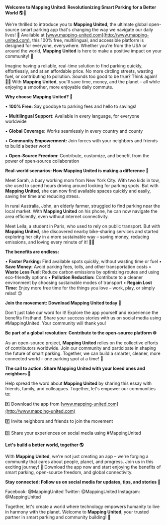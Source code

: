**Welcome to Mapping United: Revolutionizing Smart Parking for a Better World 🌎🚗**

We're thrilled to introduce you to **Mapping United**, the ultimate global open-source smart parking app that's changing the way we navigate our daily lives! 🤩 Available at [www.mapping-united.com](http://www.mapping-united.com), this 100% free, multilingual, and accessible platform is designed for everyone, everywhere. Whether you're from the USA or around the world, **Mapping United** is here to make a positive impact on your community! 🌟

Imagine having a reliable, real-time solution to find parking quickly, effortlessly, and at an affordable price. No more circling streets, wasting fuel, or contributing to pollution. Sounds too good to be true? Think again! 🙅‍♂️ With **Mapping United**, you'll save time, money, and the planet – all while enjoying a smoother, more enjoyable daily commute.

**Why choose Mapping United? 🤔**

• **100% Free:** Say goodbye to parking fees and hello to savings!

• **Multilingual Support:** Available in every language, for everyone worldwide

• **Global Coverage:** Works seamlessly in every country and county

• **Community Empowerment:** Join forces with your neighbors and friends to build a better world

• **Open-Source Freedom:** Contribute, customize, and benefit from the power of open-source collaboration

**Real-world scenarios: How Mapping United is making a difference 🌟**

Meet Sarah, a busy working mom from New York City. With two kids in tow, she used to spend hours driving around looking for parking spots. But with **Mapping United**, she can now find available spaces quickly and easily, saving her time and reducing stress.

In rural Australia, John, an elderly farmer, struggled to find parking near the local market. With **Mapping United** on his phone, he can now navigate the area efficiently, even without internet connectivity.

Meet Leila, a student in Paris, who used to rely on public transport. But with **Mapping United**, she discovered nearby bike-sharing services and started exploring her city in a more sustainable way – saving money, reducing emissions, and loving every minute of it! 🚴‍♀️

**The benefits are endless:**

• **Faster Parking:** Find available spots quickly, without wasting time or fuel
• **Save Money:** Avoid parking fees, tolls, and other transportation costs
• **Waste Less Fuel:** Reduce carbon emissions by optimizing routes and using eco-friendly options
• **Pollution Reduction:** Contribute to a cleaner environment by choosing sustainable modes of transport
• **Regain Lost Time:** Enjoy more free time for the things you love – work, play, or simply relax! 😌

**Join the movement: Download Mapping United today 📲**

Don't just take our word for it! Explore the app yourself and experience the benefits firsthand. Share your success stories with us on social media using #MappingUnited. Your community will thank you!

**Be part of a global revolution: Contribute to the open-source platform 🌐**

As an open-source project, **Mapping United** relies on the collective efforts of contributors worldwide. Join our community and participate in shaping the future of smart parking. Together, we can build a smarter, cleaner, more connected world – one parking spot at a time! 🚀

**The call to action: Share Mapping United with your loved ones and neighbors 🤝**

Help spread the word about **Mapping United** by sharing this essay with friends, family, and colleagues. Together, let's empower our communities to:

1️⃣ Download the app from [www.mapping-united.com](http://www.mapping-united.com)

2️⃣ Invite neighbors and friends to join the movement

3️⃣ Share your experiences on social media using #MappingUnited

**Let's build a better world, together 🌎**

With **Mapping United**, we're not just creating an app – we're forging a community that cares about people, planet, and progress. Join us in this exciting journey! 🚀 Download the app now and start enjoying the benefits of smart parking, open-source freedom, and global connectivity.

**Stay connected: Follow us on social media for updates, tips, and stories 📱**

Facebook: @MappingUnited
Twitter: @MappingUnited
Instagram: @MappingUnited

Together, let's create a world where technology empowers humanity to live in harmony with the planet. Welcome to **Mapping United**, your trusted partner in smart parking and community building! 🌟